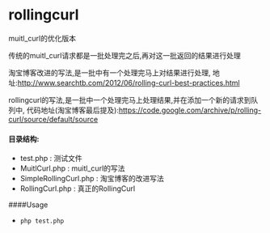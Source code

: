 # rollingcurl
muitl_curl的优化版本

传统的muitl_curl请求都是一批处理完之后,再对这一批返回的结果进行处理

淘宝博客改进的写法,是一批中有一个处理完马上对结果进行处理,
地址:http://www.searchtb.com/2012/06/rolling-curl-best-practices.html

rollingcurl的写法,是一批中一个处理完马上处理结果,并在添加一个新的请求到队列中,
代码地址(淘宝博客最后提及):https://code.google.com/archive/p/rolling-curl/source/default/source



#### 目录结构: ###
* test.php : 测试文件
* MuitlCurl.php : muitl_curl的写法
* SimpleRollingCurl.php : 淘宝博客的改进写法
* RollingCurl.php : 真正的RollingCurl


####Usage
* `php test.php`

